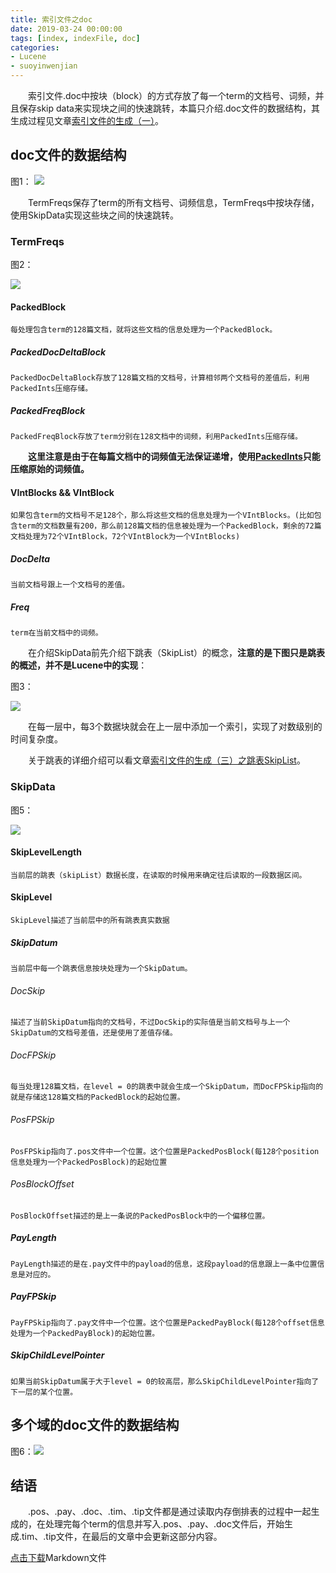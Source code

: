 ```yaml
---
title: 索引文件之doc
date: 2019-03-24 00:00:00
tags: [index, indexFile, doc]
categories:
- Lucene
- suoyinwenjian
---
```


&emsp;&emsp;索引文件.doc中按块（block）的方式存放了每一个term的文档号、词频，并且保存skip data来实现块之间的快速跳转，本篇只介绍.doc文件的数据结构，其生成过程见文章[索引文件的生成（一）](https://www.amazingkoala.com.cn/Lucene/Index/2019/1226/索引文件的生成（一）之doc&&pay&&pos)。

## doc文件的数据结构

图1：
<img src="http://www.amazingkoala.com.cn/uploads/lucene/索引文件/doc/1.png">

&emsp;&emsp;TermFreqs保存了term的所有文档号、词频信息，TermFreqs中按块存储，使用SkipData实现这些块之间的快速跳转。

### TermFreqs

图2：

<img src="http://www.amazingkoala.com.cn/uploads/lucene/索引文件/doc/2.png">

#### PackedBlock

```text
每处理包含term的128篇文档，就将这些文档的信息处理为一个PackedBlock。
```

##### PackedDocDeltaBlock

```text
PackedDocDeltaBlock存放了128篇文档的文档号，计算相邻两个文档号的差值后，利用PackedInts压缩存储。
```

##### PackedFreqBlock

```text
PackedFreqBlock存放了term分别在128文档中的词频，利用PackedInts压缩存储。
```

&emsp;&emsp;**这里注意是由于在每篇文档中的词频值无法保证递增，使用[PackedInts](https://www.amazingkoala.com.cn/Lucene/yasuocunchu/2019/1217/PackedInts（一）)只能压缩原始的词频值。**

#### VIntBlocks && VIntBlock

```text
如果包含term的文档号不足128个，那么将这些文档的信息处理为一个VIntBlocks。(比如包含term的文档数量有200，那么前128篇文档的信息被处理为一个PackedBlock，剩余的72篇文档处理为72个VIntBlock，72个VIntBlock为一个VIntBlocks)
```

##### DocDelta

```text
当前文档号跟上一个文档号的差值。
```

##### Freq

```text
term在当前文档中的词频。
```

&emsp;&emsp;在介绍SkipData前先介绍下跳表（SkipList）的概念，**注意的是下图只是跳表的概述，并不是Lucene中的实现**：

图3：

<img src="http://www.amazingkoala.com.cn/uploads/lucene/索引文件/doc/3.png">

&emsp;&emsp;在每一层中，每3个数据块就会在上一层中添加一个索引，实现了对数级别的时间复杂度。

&emsp;&emsp;关于跳表的详细介绍可以看文章[索引文件的生成（三）之跳表SkipList](https://www.amazingkoala.com.cn/Lucene/Index/2020/0103/索引文件的生成（三）之跳表SkipList)。

### SkipData

图5：

<img src="http://www.amazingkoala.com.cn/uploads/lucene/索引文件/doc/5.png">

#### SkipLevelLength

```text
当前层的跳表（skipList）数据长度，在读取的时候用来确定往后读取的一段数据区间。
```

#### SkipLevel

```text
SkipLevel描述了当前层中的所有跳表真实数据
```

##### SkipDatum

```text
当前层中每一个跳表信息按块处理为一个SkipDatum。
```

###### DocSkip

```text
描述了当前SkipDatum指向的文档号，不过DocSkip的实际值是当前文档号与上一个SkipDatum的文档号差值，还是使用了差值存储。
```

###### DocFPSkip

```text
每当处理128篇文档，在level = 0的跳表中就会生成一个SkipDatum，而DocFPSkip指向的就是存储这128篇文档的PackedBlock的起始位置。
```

###### PosFPSkip

```text
PosFPSkip指向了.pos文件中一个位置。这个位置是PackedPosBlock(每128个position信息处理为一个PackedPosBlock)的起始位置
```

###### PosBlockOffset

```text
PosBlockOffset描述的是上一条说的PackedPosBlock中的一个偏移位置。
```

##### PayLength

```text
PayLength描述的是在.pay文件中的payload的信息，这段payload的信息跟上一条中位置信息是对应的。
```

##### PayFPSkip

```text
PayFPSkip指向了.pay文件中一个位置。这个位置是PackedPayBlock(每128个offset信息处理为一个PackedPayBlock)的起始位置。
```

##### SkipChildLevelPointer

```text
如果当前SkipDatum属于大于level = 0的较高层，那么SkipChildLevelPointer指向了下一层的某个位置。
```

## 多个域的doc文件的数据结构

图6：<img src="http://www.amazingkoala.com.cn/uploads/lucene/索引文件/doc/6.png">


## 结语
&emsp;&emsp;.pos、.pay、.doc、.tim、.tip文件都是通过读取内存倒排表的过程中一起生成的，在处理完每个term的信息并写入.pos、.pay、.doc文件后，开始生成.tim、.tip文件，在最后的文章中会更新这部分内容。

[点击下载](http://www.amazingkoala.com.cn/attachment/Lucene/%E7%B4%A2%E5%BC%95%E6%96%87%E4%BB%B6/doc.zip)Markdown文件